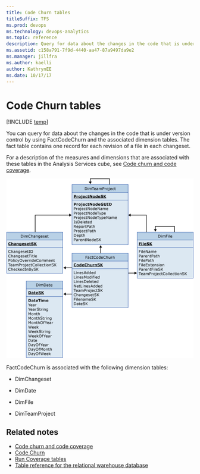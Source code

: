 ```yaml
---
title: Code Churn tables 
titleSuffix: TFS 
ms.prod: devops
ms.technology: devops-analytics
ms.topic: reference
description: Query for data about the changes in the code that is under version control  
ms.assetid: c158a791-7f9d-4440-aa47-87a9497da9e2
ms.manager: jillfra
ms.author: kaelli
author: KathrynEE
ms.date: 10/17/17
---
```


# Code Churn tables

[!INCLUDE [temp](../_shared/tfs-report-platform-version.md)]

You can query for data about the changes in the code that is under version control by using FactCodeChurn and the associated dimension tables. The fact table contains one record for each revision of a file in each changeset.  
  
 For a description of the measures and dimensions that are associated with these tables in the Analysis Services cube, see [Code churn and code coverage](perspective-code-analyze-report-code-churn-coverage.md).  
  
 ![Fact Table for Code Churn](_img/teamproj_factcodechurn.png "TeamProj_FactCodeChurn")  
  
 FactCodeChurn is associated with the following dimension tables:  
  
-   DimChangeset  
  
-   DimDate  
  
-   DimFile  
  
-   DimTeamProject  
  
## Related notes
-  [Code churn and code coverage](perspective-code-analyze-report-code-churn-coverage.md)   
-  [Code Churn](../excel/code-churn-excel-report.md)   
-  [Run Coverage tables](run-coverage-tables.md)   
-  [Table reference for the relational warehouse database](table-reference-relational-warehouse-database.md)